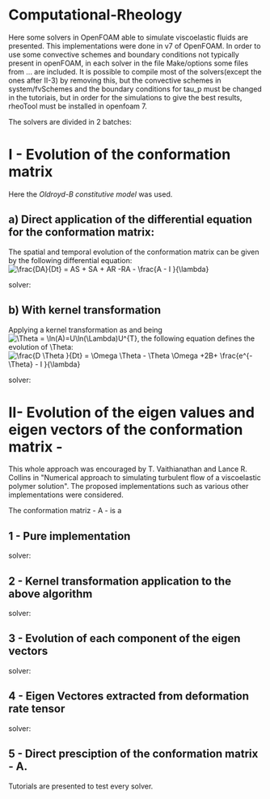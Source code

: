 # Computational-Rheology

Here some solvers in OpenFOAM able to simulate viscoelastic fluids are presented. This implementations were done in v7 of OpenFOAM. In order to use some convective schemes and boundary conditions not typically present in openFOAM, in each solver in the file Make/options some files from ... are included. 
It is possible to compile most of the solvers(except the ones after II-3) by removing this, but the convective schemes in system/fvSchemes and the boundary conditions for tau_p must be changed in the tutoriais, but in order for the simulations to give the best results, rheoTool must be installed in openfoam 7. 

The solvers are divided in 2 batches:

# I - Evolution of the conformation matrix 
Here the *Oldroyd-B constitutive model* was used. 

## a) Direct application of the differential equation for the conformation matrix:
The spatial and temporal evolution of the conformation matrix can be given by the following differential equation:
<img src="https://latex.codecogs.com/svg.image?&space;\frac{DA}{Dt}&space;=&space;AS&space;&plus;&space;SA&space;&plus;&space;AR&space;-RA&space;-&space;\frac{A&space;-&space;I&space;}{\lambda}&space;" title=" \frac{DA}{Dt} = AS + SA + AR -RA - \frac{A - I }{\lambda} " />

solver: 
## b) With kernel transformation
Applying a kernel transformation as  and being <img src="https://latex.codecogs.com/svg.image?\Theta&space;=&space;\ln(A)=U\ln(\Lambda)U^{T}" title="\Theta = \ln(A)=U\ln(\Lambda)U^{T}" />, the following equation defines the evolution of \Theta:
      <img src="https://latex.codecogs.com/svg.image?\frac{D&space;\Theta&space;}{Dt}&space;=&space;\Omega&space;\Theta&space;-&space;\Theta&space;\Omega&space;&plus;2B&plus;&space;\frac{e^{-\Theta}&space;-&space;&space;I&space;}{\lambda}" title="\frac{D \Theta }{Dt} = \Omega \Theta - \Theta \Omega +2B+ \frac{e^{-\Theta} - I }{\lambda}" />

solver:

# II- Evolution of the eigen values and eigen vectors of the conformation matrix - 
This whole approach was encouraged by T. Vaithianathan and Lance R. Collins in "Numerical approach to simulating turbulent flow of a viscoelastic polymer solution". The proposed implementations such as various other implementations were considered. 

The conformation matriz - A - is a 

## 1 - Pure implementation
solver:
## 2 - Kernel transformation application to the above algorithm
solver:
## 3 - Evolution of each component of the eigen vectors
solver:
## 4 - Eigen Vectores extracted from deformation rate tensor
solver:
## 5 - Direct presciption of the conformation matrix - A.

Tutorials are presented to test every solver. 
